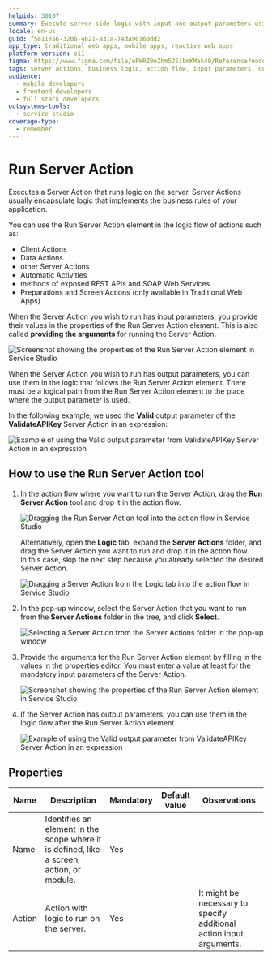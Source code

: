 ```yaml
---
helpids: 30107
summary: Execute server-side logic with input and output parameters using the Run Server Action tool in OutSystems 11 (O11).
locale: en-us
guid: f5811e56-3206-4621-a31a-74da90160dd2
app_type: traditional web apps, mobile apps, reactive web apps
platform-version: o11
figma: https://www.figma.com/file/eFWRZ0nZhm5J5ibmKMak49/Reference?node-id=842:1136
tags: server actions, business logic, action flow, input parameters, output parameters
audience:
  - mobile developers
  - frontend developers
  - full stack developers
outsystems-tools:
  - service studio
coverage-type:
  - remember
---
```


# Run Server Action


Executes a Server Action that runs logic on the server. Server Actions usually encapsulate logic that implements the business rules of your application.

You can use the Run Server Action element in the logic flow of actions such as:

* Client Actions
* Data Actions
* other Server Actions
* Automatic Activities
* methods of exposed REST APIs and SOAP Web Services
* Preparations and Screen Actions (only available in Traditional Web Apps)

When the Server Action you wish to run has input parameters, you provide their values in the properties of the Run Server Action element. This is also called **providing the arguments** for running the Server Action.

![Screenshot showing the properties of the Run Server Action element in Service Studio](images/run-server-action-properties-ss.png "Run Server Action Properties")

When the Server Action you wish to run has output parameters, you can use them in the logic that follows the Run Server Action element. There must be a logical path from the Run Server Action element to the place where the output parameter is used.

In the following example, we used the **Valid** output parameter of the **ValidateAPIKey** Server Action in an expression:

![Example of using the Valid output parameter from ValidateAPIKey Server Action in an expression](images/run-server-action-use-output-ss.png "Using Server Action Output")

## How to use the Run Server Action tool

1. In the action flow where you want to run the Server Action, drag the **Run Server Action** tool and drop it in the action flow.

    ![Dragging the Run Server Action tool into the action flow in Service Studio](images/run-server-action-drag-ss.png "Drag Run Server Action")

    Alternatively, open the **Logic** tab, expand the **Server Actions** folder, and drag the Server Action you want to run and drop it in the action flow.  
    In this case, skip the next step because you already selected the desired Server Action.

    ![Dragging a Server Action from the Logic tab into the action flow in Service Studio](images/run-server-action-drag-2-ss.png "Drag Server Action from Logic Tab")

1. In the pop-up window, select the Server Action that you want to run from the **Server Actions** folder in the tree, and click **Select**.

    ![Selecting a Server Action from the Server Actions folder in the pop-up window](images/run-server-action-select-ss.png "Select Server Action")

1. Provide the arguments for the Run Server Action element by filling in the values in the properties editor. You must enter a value at least for the mandatory input parameters of the Server Action.

    ![Screenshot showing the properties of the Run Server Action element in Service Studio](images/run-server-action-properties-ss.png "Run Server Action Properties")

1. If the Server Action has output parameters, you can use them in the logic flow after the Run Server Action element.

    ![Example of using the Valid output parameter from ValidateAPIKey Server Action in an expression](images/run-server-action-use-output-ss.png "Using Server Action Output")

## Properties

<table markdown="1">
<thead>
<tr>
<th>Name</th>
<th>Description</th>
<th>Mandatory</th>
<th>Default value</th>
<th>Observations</th>
</tr>
</thead>
<tbody>
<tr>
<td title="Name">Name</td>
<td>Identifies an element in the scope where it is defined, like a screen, action, or module.</td>
<td>Yes</td>
<td></td>
<td></td>
</tr>
<tr>
<td title="Action">Action</td>
<td>Action with logic to run on the server.</td>
<td>Yes</td>
<td></td>
<td>It might be necessary to specify additional action input arguments.</td>
</tr>
</tbody>
</table>

